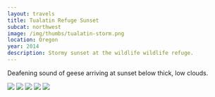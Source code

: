 ```yaml
---
layout: travels
title: Tualatin Refuge Sunset
subcat: northwest
image: /img/thumbs/tualatin-storm.png
location: Oregon
year: 2014
description: Stormy sunset at the wildlife wildlife refuge.
---
```


Deafening sound of geese arriving at sunset below thick, low clouds. 

<img src="https://jenner.smugmug.com/Stormy-Sunset-at-Tualatin/i-b7HG2XR/0/L/IMG_2350-L.jpg">

<img src="https://jenner.smugmug.com/Stormy-Sunset-at-Tualatin/i-7JZHLph/0/L/IMG_2327-L.jpg">

<img src="https://jenner.smugmug.com/Stormy-Sunset-at-Tualatin/i-XcBv8kW/0/L/IMG_2337-L.jpg">

<img src="https://jenner.smugmug.com/Stormy-Sunset-at-Tualatin/i-xdkBwzs/0/L/IMG_2340-L.jpg">

<img src="https://jenner.smugmug.com/Stormy-Sunset-at-Tualatin/i-8Vvqbwg/0/L/IMG_2353-L.jpg">


